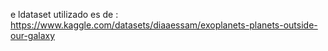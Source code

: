 e ldataset utilizado es de : https://www.kaggle.com/datasets/diaaessam/exoplanets-planets-outside-our-galaxy
